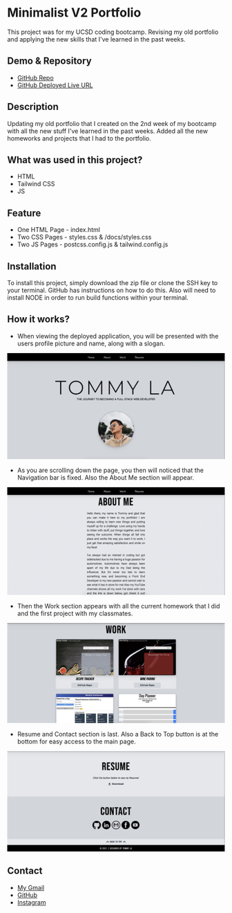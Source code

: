 # Minimalist V2 Portfolio

This project was for my UCSD coding bootcamp. Revising my old portfolio and applying the new skills that I've learned in the past weeks.

## Demo & Repository

* [GitHub Repo](https://github.com/latommyla/Minimalist-V2)
* [GitHub Deployed Live URL](https://latommyla.github.io/Minimalist-V2/)

## Description

Updating my old portfolio that I created on the 2nd week of my bootcamp with all the new stuff I've learned in the past weeks. Added all the new homeworks and projects that I had to the portfolio.

## What was used in this project?

- HTML
- Tailwind CSS 
- JS

## Feature 

- One HTML Page - index.html
- Two CSS Pages - styles.css & /docs/styles.css
- Two JS Pages - postcss.config.js & tailwind.config.js

## Installation 

To install this project, simply download the zip file or clone the SSH key to your terminal. GitHub has instructions on how to do this. Also will need to install NODE in order to run build functions within your terminal.

## How it works?

- When viewing the deployed application, you will be presented with the users profile picture and name, along with a slogan.

<img src="./readmeimages/demo1.png" alt="mainpage" title="mainpage">

- As you are scrolling down the page, you then will noticed that the Navigation bar is fixed. Also the About Me section will appear.

<img src="./readmeimages/demo2.png" alt="aboutme" title="aboutme">

- Then the Work section appears with all the current homework that I did and the first project with my classmates.

<img src="./readmeimages/demo3.png" alt="work" title="work">

- Resume and Contact section is last. Also a Back to Top button is at the bottom for easy access to the main page.

<img src="./readmeimages/demo4.png" alt="resume" title="resume">

## Contact 

* [My Gmail](mailto:tommyl.dmd@gmail.com)
* [GitHub](https://github.com/latommyla)
* [Instagram](https://instagram.com/latommyla)